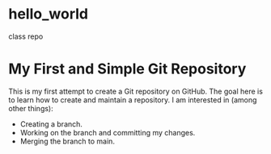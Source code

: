 # hello_world
class repo
# My First and Simple Git Repository
This is my first attempt to create a Git repository on GitHub.
The goal here is to learn how to create and maintain a repository. 
I am interested in (among other things):
- Creating a branch.
- Working on the branch and committing my changes.
- Merging the branch to main.
